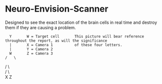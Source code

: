 # Neuro-Envision-Scanner
Designed to see the exact location of the brain cells in real time and destroy them if they are causing a problem. 

      Y       W = Target cell       This picture will bear reference throughout the report, as will the significance 
      |       X = Camera 1          of these four letters.
      |       Y = Camera 2    
      W       Z = Camera 3    
    /   \                   
   /     \                  
  /       \                 
X          Z                 
